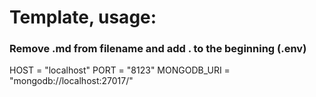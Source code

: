# Template, usage:
### Remove .md from filename and add . to the beginning (.env)

HOST = "localhost"
PORT = "8123"
MONGODB_URI = "mongodb://localhost:27017/"

